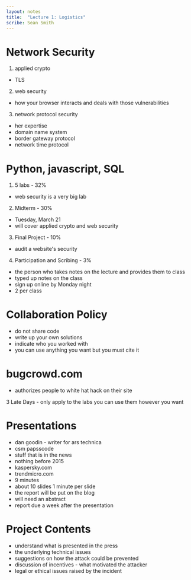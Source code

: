 ```yaml
---
layout: notes
title:  "Lecture 1: Logistics"
scribe: Sean Smith
---
```


# Network Security
1. applied crypto
  * TLS
2. web security
  * how your browser interacts and deals with those vulnerabilities 
3. network protocol security
  * her expertise
  * domain name system 
  * border gateway protocol 
  * network time protocol 

# Python, javascript, SQL

1. 5 labs - 32%
  * web security is a very big lab
2. Midterm - 30%
  * Tuesday, March 21
  * will cover applied crypto and web security 
3. Final Project - 10%
  * audit a website's security 
4. Participation and Scribing - 3%
  * the person who takes notes on the lecture and provides them to class
  * typed up notes on the class 
  * sign up online by Monday night  
  * 2 per class

# Collaboration Policy 
* do not share code
* write up your own solutions
* indicate who you worked with 
* you can use anything you want but you must cite it

# bugcrowd.com 
* authorizes people to white hat hack on their site


3 Late Days - only apply to the labs
you can use them however you want 

# Presentations
* dan goodin - writer for ars technica 
* csm  papsscode 
* stuff that is in the news
* nothing before 2015
* kaspersky.com
* trendmicro.com
* 9 minutes 
* about 10 slides 1 minute per slide
* the report will be put on the blog 
* will need an abstract
* report due a week after the presentation 

# Project Contents
* understand what is presented in the press
* the underlying technical issues
* suggestions on how the attack could be prevented
* discussion of incentives - what motivated the attacker
* legal or ethical issues raised by the incident 
